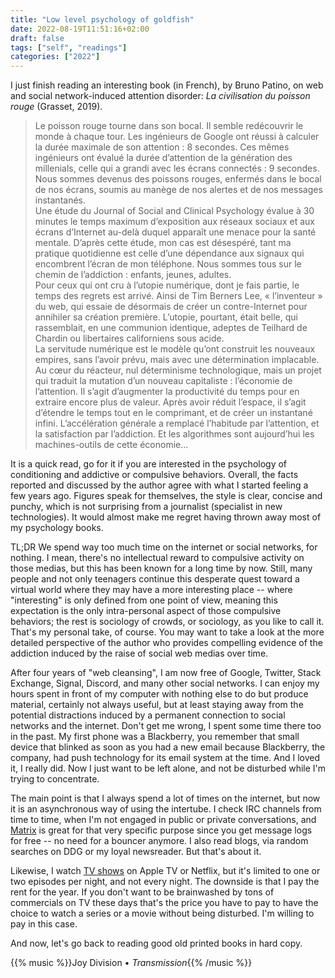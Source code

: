 ```yaml
---
title: "Low level psychology of goldfish"
date: 2022-08-19T11:51:16+02:00
draft: false
tags: ["self", "readings"]
categories: ["2022"]
---
```


I just finish reading an interesting book (in French), by Bruno Patino, on web and social network-induced attention disorder: _La civilisation du poisson rouge_ (Grasset, 2019).

> Le poisson rouge tourne dans son bocal. Il semble redécouvrir le monde à chaque tour. Les ingénieurs de Google ont réussi à calculer la durée maximale de son attention : 8 secondes. Ces mêmes ingénieurs ont évalué la durée d’attention de la génération des millenials, celle qui a grandi avec les écrans connectés : 9 secondes. Nous sommes devenus des poissons rouges, enfermés dans le bocal de nos écrans, soumis au manège de nos alertes et de nos messages instantanés.<br>
> Une étude du Journal of Social and Clinical Psychology évalue à 30 minutes le temps maximum d’exposition aux réseaux sociaux et aux écrans d’Internet au-delà duquel apparaît une menace pour la santé mentale. D’après cette étude, mon cas est désespéré, tant ma pratique quotidienne est celle d’une dépendance aux signaux qui encombrent l’écran de mon téléphone. Nous sommes tous sur le chemin de l’addiction : enfants, jeunes, adultes.<br>
> Pour ceux qui ont cru à l’utopie numérique, dont je fais partie, le temps des regrets est arrivé. Ainsi de Tim Berners Lee, « l’inventeur » du web, qui essaie de désormais de créer un contre-Internet pour annihiler sa création première. L’utopie, pourtant, était belle, qui rassemblait, en une communion identique, adeptes de Teilhard de Chardin ou libertaires californiens sous acide.<br>
> La servitude numérique est le modèle qu’ont construit les nouveaux empires, sans l’avoir prévu, mais avec une détermination implacable. Au cœur du réacteur, nul déterminisme technologique, mais un projet qui traduit la mutation d’un nouveau capitaliste : l’économie de l’attention. Il s’agit d’augmenter la productivité du temps pour en extraire encore plus de valeur. Après avoir réduit l’espace, il s’agit d’étendre le temps tout en le comprimant, et de créer un instantané infini. L’accélération générale a remplacé l’habitude par l’attention, et la satisfaction par l’addiction. Et les algorithmes sont aujourd’hui les machines-outils de cette économie...

It is a quick read, go for it if you are interested in the psychology of conditioning and addictive or compulsive behaviors. Overall, the facts reported and discussed by the author agree with what I started feeling a few years ago. Figures speak for themselves, the style is clear, concise and punchy, which is not surprising from a journalist (specialist in new technologies). It would almost make me regret having thrown away most of my psychology books.

TL;DR We spend way too much time on the internet or social networks, for nothing. I mean, there's no intellectual reward to compulsive activity on those medias, but this has been known for a long time by now. Still, many people and not only teenagers continue this desperate quest toward a virtual world where they may have a more interesting place -- where "interesting" is only defined from one point of view, meaning this expectation is the only intra-personal aspect of those compulsive behaviors; the rest is sociology of crowds, or sociology, as you like to call it. That's my personal take, of course. You may want to take a look at the more detailed perspective of the author who provides compelling evidence of the addiction induced by the raise of social web medias over time.

After four years of "web cleansing", I am now free of Google, Twitter, Stack Exchange, Signal, Discord, and many other social networks. I can enjoy my hours spent in front of my computer with nothing else to do but produce material, certainly not always useful, but at least staying away from the potential distractions induced by a permanent connection to social networks and the internet. Don't get me wrong, I spent some time there too in the past. My first phone was a Blackberry, you remember that small device that blinked as soon as you had a new email because Blackberry, the company, had push technology for its email system at the time. And I loved it, I really did. Now I just want to be left alone, and not be disturbed while I'm trying to concentrate.

The main point is that I always spend a lot of times on the internet, but now it is an asynchronous way of using the intertube. I check IRC channels from time to time, when I'm not engaged in public or private conversations, and [Matrix] is great for that very specific purpose since you get message logs for free -- no need for a bouncer anymore. I also read blogs, via random searches on DDG or my loyal newsreader. But that's about it.

Likewise, I watch [TV shows] on Apple TV or Netflix, but it's limited to one or two episodes per night, and not every night. The downside is that I pay the rent for the year. If you don't want to be brainwashed by tons of commercials on TV these days that's the price you have to pay to have the choice to watch a series or a movie without being disturbed. I'm willing to pay in this case.

And now, let's go back to reading good old printed books in hard copy.

{{% music %}}Joy Division • _Transmission_{{% /music %}}

[matrix]: /post/back-to-matrix/
[tv shows]: /articles/movies/
